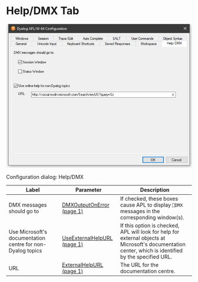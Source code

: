 # Help/DMX Tab

![configuration dialog help dmx tab](../img/configuration-dialog-help-dmx-tab.png)

Configuration dialog: Help/DMX

| Label | Parameter | Description |
| --- | --- | ---  |
| DMX messages should go to | [DMXOutputOnError (page 1)](../Installation%20and%20Configuration/Configuration%20Parameters/DMXOutputOnError.htm#DMXOutputOnError) | If checked, these boxes cause APL to display `⎕DMX` messages in the corresponding window(s). |
| Use Microsoft's documentation centre for non-Dyalog topics | [UseExternalHelpURL (page 1)](../Installation%20and%20Configuration/Configuration%20Parameters/UseExternalHelpURL.htm#UseExternalHelpURL) | If this option is checked, APL will look for help for external objects at Microsoft's documentation center, which is identified by the specified URL. |
| URL | [ExternalHelpURL (page 1)](../Installation%20and%20Configuration/Configuration%20Parameters/ExternalHelpURL.htm#ExternalHelpURL) | The URL for the documentation centre. |

